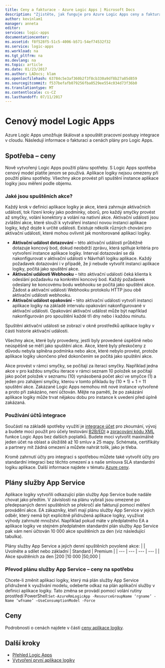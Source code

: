 ```yaml
---
title: Ceny a fakturace - Azure Logic Apps | Microsoft Docs
description: "Zjistěte, jak funguje pro Azure Logic Apps ceny a fakturace."
author: kevinlam1
manager: anneta
editor: 
services: logic-apps
documentationcenter: 
ms.assetid: f8f528f5-51c5-4006-b571-54ef74532f32
ms.service: logic-apps
ms.workload: na
ms.tgt_pltfrm: na
ms.devlang: na
ms.topic: article
ms.date: 01/23/2017
ms.author: LADocs; klam
ms.openlocfilehash: 63784c5e3af360b2f3f8cb330a9df8b27a85d859
ms.sourcegitcommit: f537befafb079256fba0529ee554c034d73f36b0
ms.translationtype: MT
ms.contentlocale: cs-CZ
ms.lasthandoff: 07/11/2017
---
```

# <a name="logic-apps-pricing-model"></a>Cenový model Logic Apps
Azure Logic Apps umožňuje škálovat a spouštět pracovní postupy integrace v cloudu.  Následují informace o fakturaci a cenách plány pro Logic Apps.
## <a name="consumption-pricing"></a>Spotřeba – ceny
Nově vytvořený Logic Apps použití plánu spotřeby. S Logic Apps spotřeba cenový model platíte jenom se používá.  Aplikace logiky nejsou omezeny při použití plánu spotřeby.
Všechny akce provést při spuštění instance aplikace logiky jsou měření podle objemu.
### <a name="what-are-action-executions"></a>Jaké jsou spuštěních akce?
Každý krok v definici aplikace logiky je akce, která zahrnuje aktivačních událostí, tok řízení kroky jako podmínky, oborů, pro každý smyčky provést až smyčky, volání konektory a volání na nativní akce.
Aktivační události jsou zvláštní akce, které slouží k vytváření instancí novou instanci aplikace logiky, když dojde k určité události.  Existuje několik různých chování pro aktivační události, které mohou ovlivnit jak monitorované aplikaci logiky.
* **Aktivační událost dotazování** – této aktivační události průběžně dotazuje koncový bod, dokud neobdrží zprávu, která splňuje kritéria pro vytvoření instance aplikace logiky.  Interval dotazování se dá nakonfigurovat v aktivační události v Návrháři logiku aplikace.  Každý požadavek dotazování i v případě, že ji nebude vytvořit instanci aplikace logiky, počítá jako spuštění akce.
* **Aktivační události Webhooku** – této aktivační události čeká klienta k odeslání požadavku na konkrétní koncový bod.  Každý požadavek odeslaný ke koncovému bodu webhooku se počítá jako spuštění akce. Žádost a aktivační události Webhooku protokolu HTTP jsou obě aktivační události webhooku.
* **Aktivační událost opakování** – této aktivační události vytvoří instanci aplikace logiky na základě intervalu opakování nakonfigurované v aktivační události.  Opakování aktivační událost může být například nakonfigurován pro spouštění každé tři dny nebo i každou minutu.

Spuštění aktivační události se zobrazí v okně prostředků aplikace logiky v části historie aktivační události.

Všechny akce, které byly provedeny, jestli byly provedené úspěšně nebo neúspěšně se měří jako spuštění akce.  Akce, které byly přeskočeny z důvodu nebyla splněna podmínka nebo akce, které nebylo provést, protože aplikace logiky ukončeno před dokončením se počítá jako spuštění akce.

Akce provést v rámci smyčky, se počítají za iteraci smyčky.  Například jedna akce v pro každou smyčku iterace v rámci seznam 10 položek se počítají jako počet položek v seznamu (10) vynásobená počet akcí ve smyčce (1) a jeden pro zahájení smyčky, kterou v tomto příkladu by (10 * 1) + 1 = 11 spuštění akce.
Zakázané Logic Apps nemohou mít nové instance vytvořené a proto při zakázáno, není účtován.  Mějte na paměti, že po zakázání aplikace logiky může trvat nějakou dobu pro instance k uvedení před úplně zakázaná.
### <a name="integration-account-usage"></a>Používání účtů integrace
Součástí na základě spotřeby využití je [integrace účet](logic-apps-enterprise-integration-create-integration-account.md) pro zkoumání, vývoj a budete moci použít pro účely testování [B2B/EDI](logic-apps-enterprise-integration-b2b.md) a [zpracování kódu XML](logic-apps-enterprise-integration-xml.md) funkce Logic Apps bez dalších poplatků. Budete moci vytvořit maximálně jeden účet na oblast a úložiště až 10 smluv a 25 mapy. Schémata, certifikáty a partnery mít žádná omezení a můžete nahrát tolik, jako je třeba.

Kromě zahrnutí účty pro integraci s spotřebou můžete také vytvořit účty pro standardní integraci bez těchto omezení a s naše smlouva SLA standardní logiku aplikace. Další informace najdete v tématu [Azure ceny](https://azure.microsoft.com/pricing/details/logic-apps).

## <a name="app-service-plans"></a>Plány služby App Service
Aplikace logiky vytvořili odkazující plán služby App Service bude nadále chovat jako předtím. V závislosti na plánu vybrali jsou omezené po předepsaných denní spuštěních se překročí ale fakturují pomocí měření provádění akce.
EA zákazníky, kteří mají plánu služby App Service v jejich odběr, který nemá být explicitně přidružená aplikace logiky, využívat výhody zahrnuté množství.  Například pokud máte v předplatného EA a aplikace logiky ve stejném předplatném standardní plán služby App Service pak vám není účtován 10 000 akce spuštěních za den (viz následující tabulka). 

Plány služby App Service a jejich denní spuštěních povolené akce:
|  | Uvolněte a sdílet nebo základní | Standard | Premium |
| --- | --- | --- | --- |
| Akce spuštěních za den |200 |10 000 |50,000 |
### <a name="convert-from-app-service-plan-pricing-to-consumption"></a>Převod plánu služby App Service – ceny na spotřebu
Chcete-li změnit aplikaci logiky, který má plán služby App Service přidružené k využívání modelu, odeberte odkaz na plán aplikační služby v definici aplikace logiky.  Tato změna se provádí pomocí volání rutiny prostředí PowerShell:`Set-AzureRmLogicApp -ResourceGroupName ‘rgname’ -Name ‘wfname’ –UseConsumptionModel -Force`
## <a name="pricing"></a>Ceny
Podrobnosti o cenách najdete v části [ceny aplikace logiky](https://azure.microsoft.com/pricing/details/logic-apps).

## <a name="next-steps"></a>Další kroky
* [Přehled Logic Apps][whatis]
* [Vytvoření první aplikace logiky][create]

[pricing]: https://azure.microsoft.com/pricing/details/logic-apps/
[whatis]: logic-apps-what-are-logic-apps.md
[create]: logic-apps-create-a-logic-app.md

